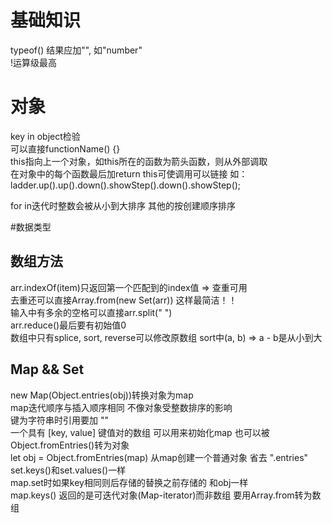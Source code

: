 # 基础知识

typeof() 结果应加"", 如"number"  
!运算级最高

# 对象

key in object检验  
可以直接functionName() {}  
this指向上一个对象，如this所在的函数为箭头函数，则从外部调取  
在对象中的每个函数最后加return this可使调用可以链接 如：  
ladder.up().up().down().showStep().down().showStep();

for in迭代时整数会被从小到大排序 其他的按创建顺序排序

#数据类型

## 数组方法

arr.indexOf(item)只返回第一个匹配到的index值 => 查重可用  
去重还可以直接Array.from(new Set(arr)) 这样最简洁！！  
输入中有多余的空格可以直接arr.split(" ")  
arr.reduce()最后要有初始值0  
数组中只有splice, sort, reverse可以修改原数组 
sort中(a, b) => a - b是从小到大

## Map && Set

new Map(Object.entries(obj))转换对象为map  
map迭代顺序与插入顺序相同 不像对象受整数排序的影响  
键为字符串时引用要加 ""  
一个具有 [key, value] 键值对的数组 可以用来初始化map 也可以被Object.fromEntries()转为对象  
let obj = Object.fromEntries(map) 从map创建一个普通对象 省去 ".entries"  
set.keys()和set.values()一样  
map.set时如果key相同则后存储的替换之前存储的 和obj一样  
map.keys() 返回的是可迭代对象(Map-iterator)而非数组 要用Array.from转为数组






